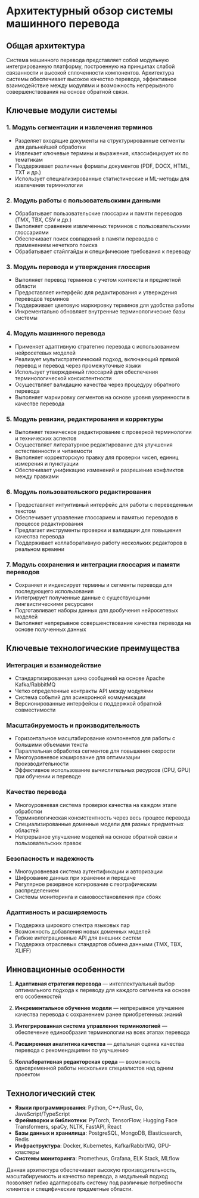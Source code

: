 # Архитектурный обзор системы машинного перевода

## Общая архитектура

Система машинного перевода представляет собой модульную интегрированную платформу, построенную на принципах слабой связанности и высокой сплоченности компонентов. Архитектура системы обеспечивает высокое качество перевода, эффективное взаимодействие между модулями и возможность непрерывного совершенствования на основе обратной связи.

## Ключевые модули системы

### 1. Модуль сегментации и извлечения терминов

- Разделяет входящие документы на структурированные сегменты для дальнейшей обработки
- Извлекает ключевые термины и выражения, классифицирует их по тематикам
- Поддерживает различные форматы документов (PDF, DOCX, HTML, TXT и др.)
- Использует специализированные статистические и ML-методы для извлечения терминологии

### 2. Модуль работы с пользовательскими данными

- Обрабатывает пользовательские глоссарии и памяти переводов (TMX, TBX, CSV и др.)
- Выполняет сравнение извлеченных терминов с пользовательскими глоссариями
- Обеспечивает поиск совпадений в памяти переводов с применением нечеткого поиска
- Обрабатывает стайлгайды и специфические требования к переводу

### 3. Модуль перевода и утверждения глоссария

- Выполняет перевод терминов с учетом контекста и предметной области
- Предоставляет интерфейс для редактирования и утверждения переводов терминов
- Поддерживает цветовую маркировку терминов для удобства работы
- Инкрементально обновляет внутренние терминологические базы системы

### 4. Модуль машинного перевода

- Применяет адаптивную стратегию перевода с использованием нейросетевых моделей
- Реализует мультистратегический подход, включающий прямой перевод и перевод через промежуточные языки
- Использует утвержденный глоссарий для обеспечения терминологической консистентности
- Осуществляет валидацию качества через процедуру обратного перевода
- Выполняет маркировку сегментов на основе уровня уверенности в качестве перевода

### 5. Модуль ревизии, редактирования и корректуры

- Выполняет техническое редактирование с проверкой терминологии и технических аспектов
- Осуществляет литературное редактирование для улучшения естественности и читаемости
- Выполняет корректорскую правку для проверки чисел, единиц измерения и пунктуации
- Обеспечивает унификацию изменений и разрешение конфликтов между правками

### 6. Модуль пользовательского редактирования

- Предоставляет интуитивный интерфейс для работы с переведенным текстом
- Обеспечивает управление глоссарием и памятью переводов в процессе редактирования
- Предлагает инструменты проверки и валидации для повышения качества перевода
- Поддерживает коллаборативную работу нескольких редакторов в реальном времени

### 7. Модуль сохранения и интеграции глоссария и памяти переводов

- Сохраняет и индексирует термины и сегменты перевода для последующего использования
- Интегрирует полученные данные с существующими лингвистическими ресурсами
- Подготавливает наборы данных для дообучения нейросетевых моделей
- Выполняет непрерывное совершенствование качества перевода на основе полученных данных

## Ключевые технологические преимущества

### Интеграция и взаимодействие

- Стандартизированная шина сообщений на основе Apache Kafka/RabbitMQ
- Четко определенные контракты API между модулями
- Система событий для асинхронной коммуникации
- Версионированные интерфейсы с поддержкой обратной совместимости

### Масштабируемость и производительность

- Горизонтальное масштабирование компонентов для работы с большими объемами текста
- Параллельная обработка сегментов для повышения скорости
- Многоуровневое кэширование для оптимизации производительности
- Эффективное использование вычислительных ресурсов (CPU, GPU) при обучении и переводе

### Качество перевода

- Многоуровневая система проверки качества на каждом этапе обработки
- Терминологическая консистентность через весь процесс перевода
- Специализированные доменные модели для разных предметных областей
- Непрерывное улучшение моделей на основе обратной связи и пользовательских правок

### Безопасность и надежность

- Многоуровневая система аутентификации и авторизации
- Шифрование данных при хранении и передаче
- Регулярное резервное копирование с географическим распределением
- Системы мониторинга и самовосстановления при сбоях

### Адаптивность и расширяемость

- Поддержка широкого спектра языковых пар
- Возможность добавления новых доменных моделей
- Гибкие интеграционные API для внешних систем
- Поддержка отраслевых стандартов обмена данными (TMX, TBX, XLIFF)

## Инновационные особенности

1. **Адаптивная стратегия перевода** — интеллектуальный выбор оптимального подхода к переводу для каждого сегмента на основе его особенностей
    
2. **Инкрементальное обучение модели** — непрерывное улучшение качества перевода с сохранением ранее приобретенных знаний
    
3. **Интегрированная система управления терминологией** — обеспечение единообразия терминологии на всех этапах перевода
    
4. **Расширенная аналитика качества** — детальная оценка качества перевода с рекомендациями по улучшению
    
5. **Коллаборативная редакторская среда** — возможность одновременной работы нескольких специалистов над одним проектом
    

## Технологический стек

- **Языки программирования**: Python, C++/Rust, Go, JavaScript/TypeScript
- **Фреймворки и библиотеки**: PyTorch, TensorFlow, Hugging Face Transformers, spaCy, NLTK, FastAPI, React
- **Базы данных и хранилища**: PostgreSQL, MongoDB, Elasticsearch, Redis
- **Инфраструктура**: Docker, Kubernetes, Kafka/RabbitMQ, GPU-кластеры
- **Системы мониторинга**: Prometheus, Grafana, ELK Stack, MLflow

Данная архитектура обеспечивает высокую производительность, масштабируемость и качество перевода, а модульный подход позволяет гибко адаптировать систему под различные потребности клиентов и специфические предметные области.